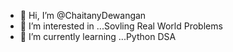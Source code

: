 - 👋 Hi, I’m @ChaitanyDewangan
- 👀 I’m interested in ...Sovling Real World Problems
- 🌱 I’m currently learning ...Python DSA
